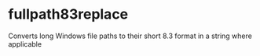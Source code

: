 # fullpath83replace
Converts long Windows file paths to their short 8.3 format in a string where applicable
